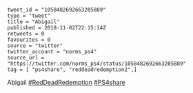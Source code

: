 ```
tweet_id = "1058482692663205889"
type = "tweet"
title = "Abigail"
published = 2018-11-02T22:15:14Z
retweets = 0
favourites = 0
source = "twitter"
twitter_account = "norms_ps4"
source_url = "https://twitter.com/norms_ps4/status/1058482692663205889"
tag = [ "ps4share", "reddeadredemption2",]
```

Abigail [#RedDeadRedemption](/tags/reddeadredemption/) [#PS4share](/tags/ps4share/)

<p class='image'><img src='http://mnf.m17s.net/2018/11/02/DrB8Za4X0AA0yea.jpg' alt=''></p>

